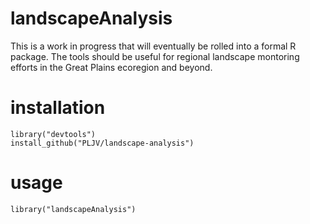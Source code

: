 # landscapeAnalysis
This is a work in progress that will eventually be rolled into a formal R package.  The tools should be useful for regional landscape montoring efforts in the Great Plains ecoregion and beyond.  

# installation
```
library("devtools")
install_github("PLJV/landscape-analysis")
```

# usage
```
library("landscapeAnalysis")
```

